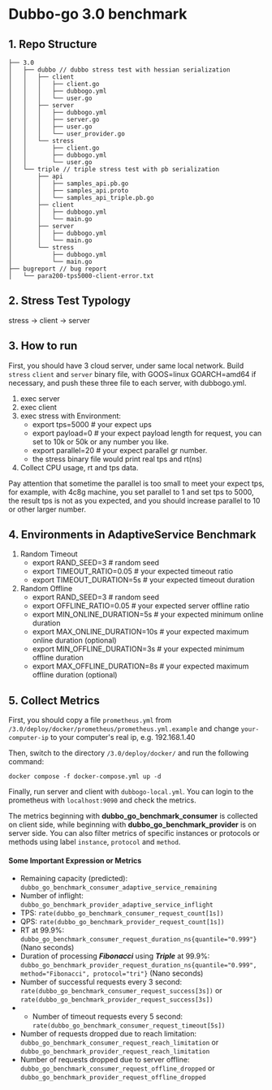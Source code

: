 # Dubbo-go 3.0 benchmark

## 1. Repo Structure

```text
├── 3.0
│   ├── dubbo // dubbo stress test with hessian serialization
│   │   ├── client
│   │   │   ├── client.go
│   │   │   ├── dubbogo.yml
│   │   │   └── user.go
│   │   ├── server
│   │   │   ├── dubbogo.yml
│   │   │   ├── server.go
│   │   │   ├── user.go
│   │   │   └── user_provider.go
│   │   └── stress
│   │       ├── client.go
│   │       ├── dubbogo.yml
│   │       └── user.go
│   └── triple // triple stress test with pb serialization
│       ├── api
│       │   ├── samples_api.pb.go
│       │   ├── samples_api.proto
│       │   └── samples_api_triple.pb.go
│       ├── client
│       │   ├── dubbogo.yml
│       │   └── main.go
│       ├── server
│       │   ├── dubbogo.yml
│       │   └── main.go
│       └── stress
│           ├── dubbogo.yml
│           └── main.go
├── bugreport // bug report
│   └── para200-tps5000-client-error.txt 
```

## 2. Stress Test Typology

stress -> client -> server

## 3. How to run

First, you should have 3 cloud server, under same local network. Build `stress` `client` and `server` binary file, with GOOS=linux GOARCH=amd64 if necessary, and push these three file to each server, with dubbogo.yml.

1. exec server
2. exec client
3. exec stress with Environment:
   - export tps=5000 # your expect ups
   - export payload=0 # your expect payload length for request, you can set to 10k or 50k or any number you like.
   - export parallel=20 # your expect parallel gr number.
   - the stress binary file would print real tps and rt(ns)
4. Collect CPU usage, rt and tps data.  

Pay attention that sometime the parallel is too small to meet your expect tps, for example, with 4c8g machine, you set parallel to 1 and set tps to 5000, the result tps is not as you expected, and you should increase parallel to 10 or other larger number.

## 4. Environments in AdaptiveService Benchmark
1. Random Timeout
   - export RAND_SEED=3             # random seed
   - export TIMEOUT_RATIO=0.05      # your expected timeout ratio
   - export TIMEOUT_DURATION=5s     # your expected timeout duration
2. Random Offline
   - export RAND_SEED=3             # random seed
   - export OFFLINE_RATIO=0.05      # your expected server offline ratio
   - export MIN_ONLINE_DURATION=5s  # your expected minimum online duration
   - export MAX_ONLINE_DURATION=10s # your expected maximum online duration (optional)
   - export MIN_OFFLINE_DURATION=3s # your expected minimum offline duration
   - export MAX_OFFLINE_DURATION=8s # your expected maximum offline duration (optional)
## 5. Collect Metrics
First, you should copy a file `prometheus.yml` from `/3.0/deploy/docker/prometheus/prometheus.yml.example` and change `your-computer-ip` to your computer's real ip, e.g. 192.168.1.40

Then, switch to the directory `/3.0/deploy/docker/` and run the following command:
```shell
docker compose -f docker-compose.yml up -d
```
Finally, run server and client with `dubbogo-local.yml`. You can login to the prometheus with `localhost:9090` and check the metrics.

The metrics beginning with **dubbo_go_benchmark_consumer** is collected on client side, while beginning with **dubbo_go_benchmark_provider** is on server side. You can also filter metrics of specific instances or protocols or methods using label `instance`, `protocol` and `method`.

#### Some Important Expression or Metrics
- Remaining capacity (predicted): `dubbo_go_benchmark_consumer_adaptive_service_remaining`
- Number of inflight: `dubbo_go_benchmark_provider_adaptive_service_inflight`
- TPS: `rate(dubbo_go_benchmark_consumer_request_count[1s])`
- QPS: `rate(dubbo_go_benchmark_provider_request_count[1s])`
- RT at 99.9%: `dubbo_go_benchmark_consumer_request_duration_ns{quantile="0.999"}` (Nano seconds)
- Duration of processing ***Fibonacci*** using ***Triple*** at 99.9%: `dubbo_go_benchmark_provider_request_duration_ns{quantile="0.999", method="Fibonacci", protocol="tri"}` (Nano seconds)
- Number of successful requests every 3 second: `rate(dubbo_go_benchmark_consumer_request_success[3s])` or `rate(dubbo_go_benchmark_provider_request_success[3s])`
- - Number of timeout requests every 5 second: `rate(dubbo_go_benchmark_consumer_request_timeout[5s])`
- Number of requests dropped due to reach limitation: `dubbo_go_benchmark_consumer_request_reach_limitation` or `dubbo_go_benchmark_provider_request_reach_limitation`
- Number of requests dropped due to server offline: `dubbo_go_benchmark_consumer_request_offline_dropped` or `dubbo_go_benchmark_provider_request_offline_dropped`
